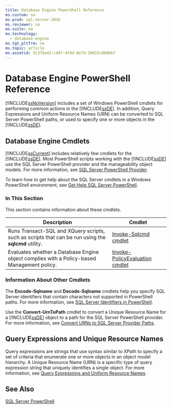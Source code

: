 ```yaml
---
title: Database Engine PowerShell Reference
ms.custom: na
ms.prod: sql-server-2016
ms.reviewer: na
ms.suite: na
ms.technology: 
  - database-engine
ms.tgt_pltfrm: na
ms.topic: article
ms.assetid: 3c379a43-c497-47dd-8e7d-2b015c068bb7
---
```

# Database Engine PowerShell Reference
  [!INCLUDE[ssNoVersion](../../Topics/TopicNameContainA/includes/ssNoVersion_md.md)] includes a set of Windows PowerShell cmdlets for performing common actions in the [!INCLUDE[ssDE](../../Topics/TopicNameContainA/includes/ssDE_md.md)]. In addition, Query Expressions and Uniform Resource Names (URN) can be converted to SQL Server PowerShell paths, or used to specify one or more objects in the [!INCLUDE[ssDE](../../Topics/TopicNameContainA/includes/ssDE_md.md)].  
  
## Database Engine Cmdlets  
 [!INCLUDE[ssCurrent](../../Topics/TopicNameContainA/includes/ssCurrent_md.md)] includes relatively few cmdlets for the [!INCLUDE[ssDE](../../Topics/TopicNameContainA/includes/ssDE_md.md)]. Most PowerShell scripts working with the [!INCLUDE[ssDE](../../Topics/TopicNameContainA/includes/ssDE_md.md)] use the SQL Server PowerShell provider and the manageability object models. For more information, see [SQL Server PowerShell Provider](../../Topics/TopicNameNotContainA/SQL-Server-PowerShell-Provider.md).  
  
 To learn how to get help about the SQL Server cmdlets in a Windows PowerShell environment, see [Get Help SQL Server PowerShell](../../Topics/TopicNameNotContainA/Get-Help-SQL-Server-PowerShell.md).  
  
### In This Section  
 This section contains information about these cmdlets.  
  
|Description|Cmdlet|  
|-----------------|------------|  
|Runs Transact-SQL and XQuery scripts, such as scripts that can be run using the **sqlcmd** utility.|[Invoke-Sqlcmd cmdlet](../../Topics/TopicNameNotContainA/Invoke-Sqlcmd-cmdlet.md)|  
|Evaluates whether a Database Engine object complies with a Policy-based Management policy.|[Invoke-PolicyEvaluation cmdlet](../../Topics/TopicNameNotContainA/Invoke-PolicyEvaluation-cmdlet.md)|  
  
### Information About Other Cmdlets  
 The **Encode-Sqlname** and **Decode-Sqlname** cmdlets help you specify SQL Server identifiers that contain characters not supported in PowerShell paths. For more information, see [SQL Server Identifiers in PowerShell](../../Topics/TopicNameNotContainA/SQL-Server-Identifiers-in-PowerShell.md).  
  
 Use the **Convert-UrnToPath** cmdlet to convert a Unique Resource Name for a [!INCLUDE[ssDE](../../Topics/TopicNameContainA/includes/ssDE_md.md)] object to a path for the SQL Server PowerShell provider. For more information, see [Convert URNs to SQL Server Provider Paths](../../Topics/TopicNameNotContainA/Convert-URNs-to-SQL-Server-Provider-Paths.md).  
  
## Query Expressions and Unique Resource Names  
 Query expressions are strings that use syntax similar to XPath to specify a set of criteria that enumerate one or more objects in an object model hierarchy. A Unique Resource Name (URN) is a specific type of query expression string that uniquely identifies a single object. For more information, see [Query Expressions and Uniform Resource Names](../../Topics/TopicNameNotContainA/Query-Expressions-and-Uniform-Resource-Names.md).  
  
## See Also  
 [SQL Server PowerShell](../../Topics/TopicNameNotContainA/SQL-Server-PowerShell.md)  
  
  